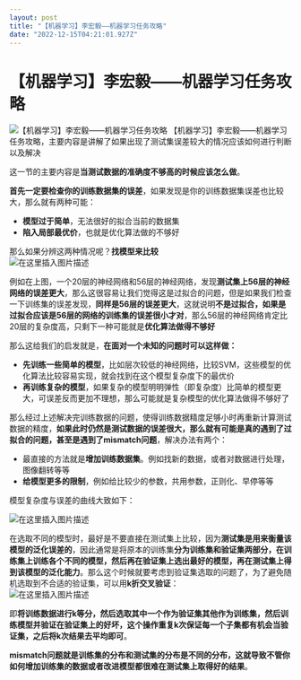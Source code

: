```yaml
---
layout: post
title: "【机器学习】李宏毅——机器学习任务攻略"
date: "2022-12-15T04:21:01.927Z"
---
```

【机器学习】李宏毅——机器学习任务攻略
===================

![【机器学习】李宏毅——机器学习任务攻略](https://img2023.cnblogs.com/blog/2966067/202212/2966067-20221214192715180-1492739502.png) 【机器学习】李宏毅——机器学习任务攻略，主要内容是讲解了如果出现了测试集误差较大的情况应该如何进行判断以及解决

这一节的主要内容是**当测试数据的准确度不够高的时候应该怎么做**。

**首先一定要检查你的训练数据集的误差**，如果发现是你的训练数据集误差也比较大，那么就有两种可能：

*   **模型过于简单**，无法很好的拟合当前的数据集
*   **陷入局部最优价**，也就是优化算法做的不够好

那么如果分辨这两种情况呢？**找模型来比较**  
![在这里插入图片描述](https://img-blog.csdnimg.cn/452c9b94afb94547992065ecfff20f66.png#pic_center)

例如在上图，一个20层的神经网络和56层的神经网络，发现**测试集上56层的神经网络的误差更大**，那么这很容易让我们觉得这是过拟合的问题，但是如果我们检查一下训练集的误差发现，**同样是56层的误差更大**，这就说明**不是过拟合，如果是过拟合应该是56层的网络的训练集的误差很小才对**，那么56层的神经网络肯定比20层的复杂度高，只剩下一种可能就是**优化算法做得不够好**

那么这给我们的启发就是，**在面对一个未知的问题时可以这样做：**

*   **先训练一些简单的模型**，比如层次较低的神经网络，比较SVM，这些模型的优化算法比较容易实现，就会找到在这个模型复杂度下的最优价
*   **再训练复杂的模型**，如果复杂的模型明明弹性（即复杂度）比简单的模型更大，可误差反而更加不理想，那么可能就是复杂模型的优化算法做得不够好了

那么经过上述解决完训练数据的问题，使得训练数据精度足够小时再重新计算测试数据的精度，**如果此时仍然是测试数据的误差很大，那么就有可能是真的遇到了过拟合的问题，甚至是遇到了mismatch问题**，解决办法有两个：

*   最直接的方法就是**增加训练数据集**。例如找新的数据，或者对数据进行处理，图像翻转等等
*   **给模型更多的限制**，例如给比较少的参数，共用参数，正则化、早停等等

模型复杂度与误差的曲线大致如下：

![在这里插入图片描述](https://img-blog.csdnimg.cn/55fa52a5daa34978ad22d8df05e9e7bc.png#pic_center)

在选取不同的模型时，最好是不要直接在测试集上比较，因为**测试集是用来衡量该模型的泛化误差的**，因此通常是将原本的训练集**分为训练集和验证集两部分，在训练集上训练各个不同的模型，然后再在验证集上选出最好的模型，再在测试集上得到该模型的泛化能力**。那么这个时候就要考虑到验证集选取的问题了，为了避免随机选取到不合适的验证集，可以用**k折交叉验证**：  
![在这里插入图片描述](https://img-blog.csdnimg.cn/5ab827398d744ca7990dafd77673ee17.png#pic_center)

即**将训练数据进行k等分，然后选取其中一个作为验证集其他作为训练集，然后训练模型并验证在验证集上的好坏，这个操作重复k次保证每一个子集都有机会当验证集，之后将k次结果去平均即可**。

**mismatch问题就是训练集的分布和测试集的分布是不同的分布，这就导致不管你如何增加训练集的数据或者改进模型都很难在测试集上取得好的结果**。